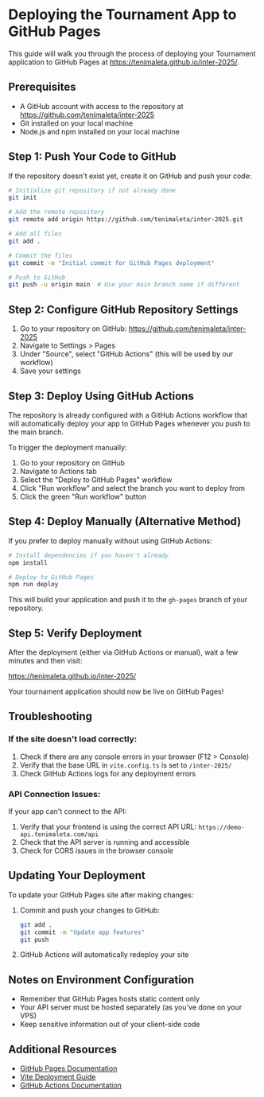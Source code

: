 # Deploying the Tournament App to GitHub Pages

This guide will walk you through the process of deploying your Tournament application to GitHub Pages at https://tenimaleta.github.io/inter-2025/.

## Prerequisites

- A GitHub account with access to the repository at https://github.com/tenimaleta/inter-2025
- Git installed on your local machine
- Node.js and npm installed on your local machine

## Step 1: Push Your Code to GitHub

If the repository doesn't exist yet, create it on GitHub and push your code:

```bash
# Initialize git repository if not already done
git init

# Add the remote repository
git remote add origin https://github.com/tenimaleta/inter-2025.git

# Add all files
git add .

# Commit the files
git commit -m "Initial commit for GitHub Pages deployment"

# Push to GitHub
git push -u origin main  # Use your main branch name if different
```

## Step 2: Configure GitHub Repository Settings

1. Go to your repository on GitHub: https://github.com/tenimaleta/inter-2025
2. Navigate to Settings > Pages
3. Under "Source", select "GitHub Actions" (this will be used by our workflow)
4. Save your settings

## Step 3: Deploy Using GitHub Actions

The repository is already configured with a GitHub Actions workflow that will automatically deploy your app to GitHub Pages whenever you push to the main branch.

To trigger the deployment manually:

1. Go to your repository on GitHub
2. Navigate to Actions tab
3. Select the "Deploy to GitHub Pages" workflow
4. Click "Run workflow" and select the branch you want to deploy from
5. Click the green "Run workflow" button

## Step 4: Deploy Manually (Alternative Method)

If you prefer to deploy manually without using GitHub Actions:

```bash
# Install dependencies if you haven't already
npm install

# Deploy to GitHub Pages
npm run deploy
```

This will build your application and push it to the `gh-pages` branch of your repository.

## Step 5: Verify Deployment

After the deployment (either via GitHub Actions or manual), wait a few minutes and then visit:

https://tenimaleta.github.io/inter-2025/

Your tournament application should now be live on GitHub Pages!

## Troubleshooting

### If the site doesn't load correctly:

1. Check if there are any console errors in your browser (F12 > Console)
2. Verify that the base URL in `vite.config.ts` is set to `/inter-2025/`
3. Check GitHub Actions logs for any deployment errors

### API Connection Issues:

If your app can't connect to the API:
1. Verify that your frontend is using the correct API URL: `https://demo-api.tenimaleta.com/api`
2. Check that the API server is running and accessible
3. Check for CORS issues in the browser console

## Updating Your Deployment

To update your GitHub Pages site after making changes:

1. Commit and push your changes to GitHub:
   ```bash
   git add .
   git commit -m "Update app features"
   git push
   ```

2. GitHub Actions will automatically redeploy your site

## Notes on Environment Configuration

- Remember that GitHub Pages hosts static content only
- Your API server must be hosted separately (as you've done on your VPS)
- Keep sensitive information out of your client-side code

## Additional Resources

- [GitHub Pages Documentation](https://docs.github.com/en/pages)
- [Vite Deployment Guide](https://vitejs.dev/guide/static-deploy.html)
- [GitHub Actions Documentation](https://docs.github.com/en/actions) 